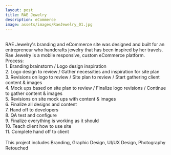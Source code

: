 ```yaml
---
layout: post
title: RAE Jewelry
description: eCommerce
image: assets/images/RaeJewelry_01.jpg
---
```

<br>
RAE Jewelry's branding and eCommerce site was designed and built for an entrepreneur who handcrafts jewelry that has been inspired by her travels. Rae Jewelry is a mobile responsive, custom eCommerce platform.
<br>
Process:<br>
1. Branding brainstorm / Logo design inspiration<br>
2. Logo design to review / Gather necessities and inspiration for site plan<br>
3. Revisions on logo to review / Site plan to review / Start gathering client content & images<br>
4. Mock ups based on site plan to review / Finalize logo revisions / Continue to gather content & images<br>
5. Revisions on site mock ups with content & images<br>
6. Finalize all designs and content<br>
7. Hand off to developers<br>
8. QA test and configure<br>
9. Finalize everything is working as it should<br>
10. Teach client how to use site<br>
11. Complete hand off to client<br>
<br>
This project includes Branding, Graphic Design, UI/UX Design, Photography Retouched
<br>
<br>
<br>
<span class="image fit"><img src="{{ site.baseurl }}/assets/images/RaeJewelry_home.jpg" alt=""/></span>
<br>
<span class="image fit"><img src="{{ site.baseurl }}/assets/images/RaeJewelry_shop.jpg" alt=""/></span>
<br>
<span class="image fit"><img src="{{ site.baseurl}}/assets/images/RaeJewelry_productdetails.jpg" alt=""/>
</span>
<br>
<span class="image fit"><img src="{{ site.baseurl }}/assets/images/RaeJewelry_about.jpg" alt="" /></span>
<br>
<span class="image fit"><img src="{{ site.baseurl }}/assets/images/RaeJewelry_contact.jpg" alt="" /></span>
<br>


